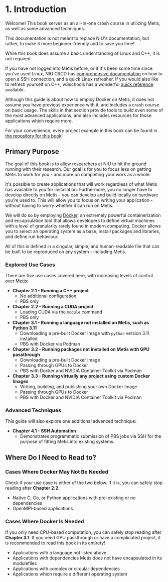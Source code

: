 # 1. Introduction
Welcome! This book serves as an all-in-one crash course in utilizing Metis, as well as some advanced techniques.

This documentation is not meant to replace NIU's documentation, but rather, to make it more beginner-friendly and to save you time!

While this book does assume a basic understanding of Linux and C++, it is not required.

If you have not logged into Metis before, or if it's been some time since you've used Linux, NIU CRCD has [comprehensive documentation](https://www.niu.edu/crcd/current-users/getting-started/login-to-metis.shtml) on how to open a SSH connection, and a quick Linux refresher. If you would also like to refresh yourself on C++, w3schools has a wonderful [quick reference](https://www.w3schools.com/cpp/default.asp) available.

Although this guide is about how to employ Docker on Metis, it does not assume you have previous experience with it, and includes a crash course on basic usage. The skills in that section provide tools to build even some of the most advanced applications, and also includes resources for those applications which require more.

For your convenience, every project example in this book can be found in [the repository for this book](https://github.com/hiibolt/niu-metis-documentation/tree/main/projects)!

## Primary Purpose
The goal of this book is to allow researchers at NIU to hit the ground running with their research. Our goal is for you to focus less on getting Metis to work for you - and more on completing your work as a whole.

It's possible to create applications that will work regardless of what Metis has available to you for installation. Furthermore, you no longer have to develop directly on Metis - you can develop and build locally on hardware you're used to. This will allow you to focus on writing your application - without having to worry whether it can run on Metis.

We will do so by employing [Docker](https://www.docker.com/), an extremely powerful containerization and encapsulation tool that allows developers to define virtual machines with a level of granularity rarely found in modern computing. Docker allows you to select an operating system as a base, install packages and libraries, and define run behaviour.

All of this is defined in a singular, simple, and human-readable file that can be built to be reproduced on any system - including Metis.


### Explored Use Cases
There are five use cases covered here, with increasing levels of control over Metis:
* **Chapter 2.1 - Running a C++ project**
    - No additional configuration
    - PBS only
* **Chapter 2.2 - Running a CUDA project**
    - Loading CUDA via the `module` command
    - PBS only
* **Chapter 3.1 - Running a language not installed on Metis, such as Python 3.11**
    - Downloading a pre-built Docker Image with `python` version 3.11 installed
    - PBS with Docker via Podman
* **Chapter 3.2 - Running packages not installed on Metis with GPU passthrough**
    - Downloading a pre-built Docker Image
    - Passing through GPUs to Docker
    - PBS with Docker and NVIDIA Container Toolkit via Podman
* **Chapter 3.3 - Running virtually any project using custom Docker Images**
    - Writing, building, and publishing your own Docker Image
    - Passing through GPUs to Docker
    - PBS with Docker and NVIDIA Container Toolkit via Podman

### Advanced Techniques
This guide will also explore one additional advanced technique:
* **Chapter 4.1 - SSH Automation**
    - Demonstrates programmatic submission of PBS jobs via SSH for the purpose of fitting Metis into existing systems.

## Where Do I Need to Read to?
### Cases Where Docker May Not Be Needed
Check if your use case is either of the two below. If it is, you can safely stop reading after **Chapter 2.2**.
- Native C, Go, or Python applications with pre-existing or no dependencies
- OpenMPI-based applications
### Cases Where Docker Is Needed
If you only need CPU-based computation, you can safely stop reading after **Chapter 3.1**. If you need GPU passthrough or have a complicated project, it is recommended to read this book in its entirety!
- Applications with a language not listed above
- Applications with dependencies Metis does not have encapsulated in its modulefiles
- Applications with complex or circular dependencies
- Applications which require a different operating system